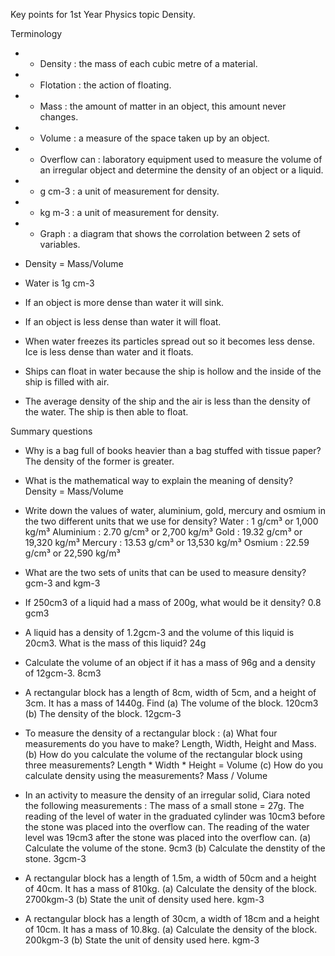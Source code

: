 Key points for 1st Year Physics topic Density.

Terminology
- - Density : the mass of each cubic metre of a material.
- - Flotation : the action of floating.
- - Mass : the amount of matter in an object, this amount never changes.
- - Volume : a measure of the space taken up by an object.
- - Overflow can : laboratory equipment used to measure the volume of an irregular object and determine the density of an object or a liquid.
- - g cm-3 : a unit of measurement for density.
- - kg m-3 : a unit of measurement for density.
- - Graph : a diagram that shows the corrolation between 2 sets of variables.

- Density = Mass/Volume
- Water is 1g cm-3
- If an object is more dense than water it will sink.
- If an object is less dense than water it will float.
- When water freezes its particles spread out so it becomes less dense. Ice is less dense than water and it floats.
- Ships can float in water because the ship is hollow and the inside of the ship is filled with air. 
- The average density of the ship and the air is less than the density of the water. The ship is then able to float.

Summary questions 
- Why is a bag full of books heavier than a bag stuffed with tissue paper?
The density of the former is greater.

- What is the mathematical way to explain the meaning of density?
Density = Mass/Volume

- Write down the values of water, aluminium, gold, mercury and osmium in the two different units that we use for density?
Water : 1 g/cm³ or 1,000 kg/m³
Aluminium : 2.70 g/cm³ or 2,700 kg/m³
Gold : 19.32 g/cm³ or 19,320 kg/m³
Mercury : 13.53 g/cm³ or 13,530 kg/m³
Osmium : 22.59 g/cm³ or 22,590 kg/m³

- What are the two sets of units that can be used to measure density?
gcm-3 and kgm-3

- If 250cm3 of a liquid had a mass of 200g, what would be it density?
0.8 gcm3

- A liquid has a density of 1.2gcm-3 and the volume of this liquid is 20cm3. What is the mass of this liquid?
24g

- Calculate the volume of an object if it has a mass of 96g and a density of 12gcm-3.
8cm3

- A rectangular block has a length of 8cm, width of 5cm, and a height of 3cm. It has a mass of 1440g. Find 
(a) The volume of the block.
120cm3
(b) The density of the block.
12gcm-3

- To measure the density of a rectangular block :
(a) What four measurements do you have to make?
Length, Width, Height and Mass.
(b) How do you calculate the volume of the rectangular block using three measurements?
Length * Width * Height = Volume
(c) How do you calculate density using the measurements?
Mass / Volume

- In an activity to measure the density of an irregular solid, Ciara noted the following measurements : The mass of a small stone = 27g. The reading of the level of water in the graduated cylinder was 10cm3 before the stone was placed into the overflow can. The reading of the water level was 19cm3 after the stone was placed into the overflow can.
(a) Calculate the volume of the stone.
9cm3
(b) Calculate the denstity of the stone.
3gcm-3

- A rectangular block has a length of 1.5m, a width of 50cm and a height of 40cm. It has a mass of 810kg.
(a) Calculate the density of the block.
2700kgm-3
(b) State the unit of density used here.
kgm-3

- A rectangular block has a length of 30cm, a width of 18cm and a height of 10cm. It has a mass of 10.8kg.
(a) Calculate the density of the block.
200kgm-3
(b) State the unit of density used here.
kgm-3
